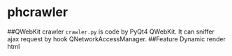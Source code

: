 # phcrawler
##QWebKit crawler
`crawler.py` is code by PyQt4 QWebKit. It can sniffer ajax request by hook QNetworkAccessManager.
##Feature
Dynamic render html
